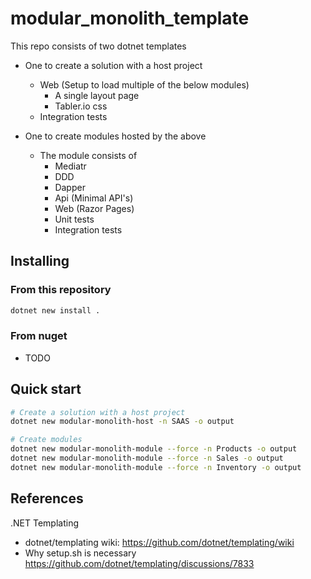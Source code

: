 # modular_monolith_template

This repo consists of two dotnet templates

- One to create a solution with a host project
  - Web (Setup to load multiple of the below modules)
    - A single layout page
    - Tabler.io css
  - Integration tests

- One to create modules hosted by the above
  - The module consists of
    - Mediatr
    - DDD
    - Dapper
    - Api (Minimal API's)
    - Web (Razor Pages)
    - Unit tests
    - Integration tests

## Installing

### From this repository
```sh
dotnet new install .
```

### From nuget
- TODO

## Quick start

```bash
# Create a solution with a host project
dotnet new modular-monolith-host -n SAAS -o output

# Create modules
dotnet new modular-monolith-module --force -n Products -o output
dotnet new modular-monolith-module --force -n Sales -o output
dotnet new modular-monolith-module --force -n Inventory -o output
```


## References

.NET Templating
- dotnet/templating wiki: https://github.com/dotnet/templating/wiki
- Why setup.sh is necessary https://github.com/dotnet/templating/discussions/7833
